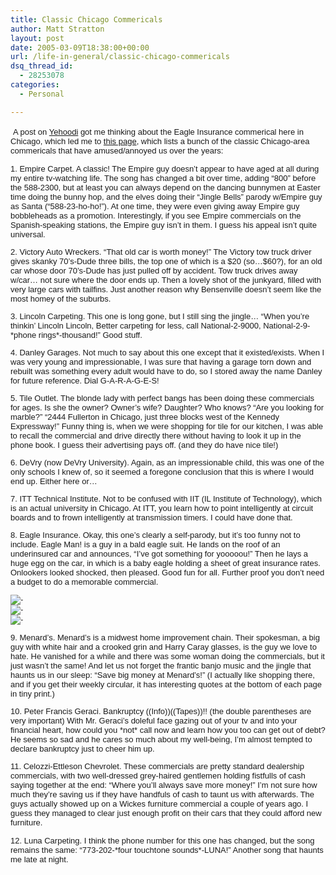 ```yaml
---
title: Classic Chicago Commericals
author: Matt Stratton
layout: post
date: 2005-03-09T18:38:00+00:00
url: /life-in-general/classic-chicago-commericals
dsq_thread_id:
  - 28253078
categories:
  - Personal

---
```

&nbsp;<font face="Arial,Helvetica,Geneva,Swiss,SunSans-Regular" size="2">A post on&nbsp;<a href="http://www.yehoodi.com/" target="_blank">Yehoodi</a> got me thinking about the Eagle Insurance commerical here in Chicago, which led me to <a href="http://www.bintgoddess.com/2003_08_01_bintlogarchive.html" target="_blank">this page</a>, which lists a bunch of the classic Chicago-area commericals that have amused/annoyed us over the years:</p> 

<p>
  1. Empire Carpet. A classic! The Empire guy doesn&#8217;t appear to have aged at all during my entire tv-watching life. The song has changed a bit over time, adding &#8220;800&#8221; before the 588-2300, but at least you can always depend on the dancing bunnymen at Easter time doing the bunny hop, and the elves doing their &#8220;Jingle Bells&#8221; parody w/Empire guy as Santa (&#8220;588-23-ho-ho!&#8221;). At one time, they were even giving away Empire guy bobbleheads as a promotion. Interestingly, if you see Empire commercials on the Spanish-speaking stations, the Empire guy isn&#8217;t in them. I guess his appeal isn&#8217;t quite universal.
</p>

<p>
  2. Victory Auto Wreckers. &#8220;That old car is worth money!&#8221; The Victory tow truck driver gives skanky 70&#8217;s-Dude three bills, the top one of which is a $20 (so&#8230;$60?), for an old car whose door 70&#8217;s-Dude has just pulled off by accident. Tow truck drives away w/car&#8230; not sure where the door ends up. Then a lovely shot of the junkyard, filled with very large cars with tailfins. Just another reason why Bensenville doesn&#8217;t seem like the most homey of the suburbs.
</p>

<p>
  3. Lincoln Carpeting. This one is long gone, but I still sing the jingle&#8230; &#8220;When you&#8217;re thinkin&#8217; Lincoln Lincoln, Better carpeting for less, call National-2-9000, National-2-9- *phone rings*-thousand!&#8221; Good stuff.
</p>

<p>
  4. Danley Garages. Not much to say about this one except that it existed/exists. When I was very young and impressionable, I was sure that having a garage torn down and rebuilt was something every adult would have to do, so I stored away the name Danley for future reference. Dial G-A-R-A-G-E-S!
</p>

<p>
  5. Tile Outlet. The blonde lady with perfect bangs has been doing these commercials for ages. Is she the owner? Owner&#8217;s wife? Daughter? Who knows? &#8220;Are you looking for marble?&#8221; &#8220;2444 Fullerton in Chicago, just three blocks west of the Kennedy Expressway!&#8221; Funny thing is, when we were shopping for tile for our kitchen, I was able to recall the commercial and drive directly there without having to look it up in the phone book. I guess their advertising pays off. (and they do have nice tile!)
</p>

<p>
  6. DeVry (now DeVry University). Again, as an impressionable child, this was one of the only schools I knew of, so it seemed a foregone conclusion that this is where I would end up. Either here or&#8230;
</p>

<p>
  7. ITT Technical Institute. Not to be confused with IIT (IL Institute of Technology), which is an actual university in Chicago. At ITT, you learn how to point intelligently at circuit boards and to frown intelligently at transmission timers. I could have done that.
</p>

<p>
  8. Eagle Insurance. Okay, this one&#8217;s clearly a self-parody, but it&#8217;s too funny not to include. Eagle Man! is a guy in a bald eagle suit. He lands on the roof of an underinsured car and announces, &#8220;I&#8217;ve got something for yooooou!&#8221; Then he lays a huge egg on the car, in which is a baby eagle holding a sheet of great insurance rates. Onlookers looked shocked, then pleased. Good fun for all. Further proof you don&#8217;t need a budget to do a memorable commercial.
</p>

<p>
  <img alt=" - " src="http://www.rdrproductions.com/eagleman_pic1.jpg" /><br /> <img alt=" - " src="http://www.rdrproductions.com/eagleman_pic2.jpg" /><br /> <img alt=" - " src="http://www.rdrproductions.com/eagleman_pic3.jpg" />
</p>

<p>
  9. Menard&#8217;s. Menard&#8217;s is a midwest home improvement chain. Their spokesman, a big guy with white hair and a crooked grin and Harry Caray glasses, is the guy we love to hate. He vanished for a while and there was some woman doing the commercials, but it just wasn&#8217;t the same! And let us not forget the frantic banjo music and the jingle that haunts us in our sleep: &#8220;Save big money at Menard&#8217;s!&#8221; (I actually like shopping there, and if you get their weekly circular, it has interesting quotes at the bottom of each page in tiny print.)
</p>

<p>
  10. Peter Francis Geraci. Bankruptcy ((Info))((Tapes))!! (the double parentheses are very important) With Mr. Geraci&#8217;s doleful face gazing out of your tv and into your financial heart, how could you *not* call now and learn how you too can get out of debt? He seems so sad and he cares so much about my well-being, I&#8217;m almost tempted to declare bankruptcy just to cheer him up.
</p>

<p>
  11. Celozzi-Ettleson Chevrolet. These commercials are pretty standard dealership commercials, with two well-dressed grey-haired gentlemen holding fistfulls of cash saying together at the end: &#8220;Where you&#8217;ll always save more money!&#8221; I&#8217;m not sure how much they&#8217;re saving us if they have handfuls of cash to taunt us with afterwards. The guys actually showed up on a Wickes furniture commercial a couple of years ago. I guess they managed to clear just enough profit on their cars that they could afford new furniture.
</p>

<p>
  12. Luna Carpeting. I think the phone number for this one has changed, but the song remains the same: &#8220;773-202-*four touchtone sounds*-LUNA!&#8221; Another song that haunts me late at night.</font>
</p>